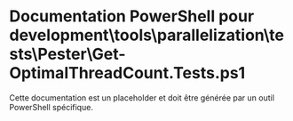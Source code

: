 # Documentation PowerShell pour development\tools\parallelization\tests\Pester\Get-OptimalThreadCount.Tests.ps1

Cette documentation est un placeholder et doit être générée par un outil PowerShell spécifique.
